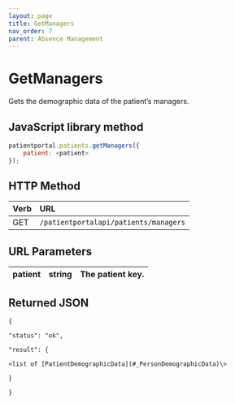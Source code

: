 ```yaml
---
layout: page
title: GetManagers
nav_order: 7
parent: Absence Management
---
```


# GetManagers

Gets the demographic data of the patient’s managers.

## JavaScript library method

```javascript
patientportal.patients.getManagers({
    patient: <patient>
});
```

## HTTP Method

| Verb | URL                                               |
|:-----|:--------------------------------------------------|
| GET | `/patientportalapi/patients/managers` |

## URL Parameters

| patient | string | The patient key. |
| --- | --- | --- |

## Returned JSON

```
{

"status": "ok",

"result": {

<list of [PatientDemographicData](#_PersonDemographicData)\>

}

}
```
